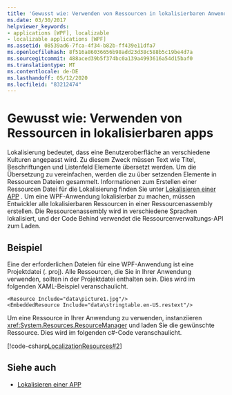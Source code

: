 ```yaml
---
title: 'Gewusst wie: Verwenden von Ressourcen in lokalisierbaren Anwendungen'
ms.date: 03/30/2017
helpviewer_keywords:
- applications [WPF], localizable
- localizable applications [WPF]
ms.assetid: 08539ad6-7fca-4f34-b82b-ff439e11dfa7
ms.openlocfilehash: 8f516a86036656b98add23d38c588b5c19be4d7a
ms.sourcegitcommit: 488aced39b5f374bc0a139a4993616a54d15baf0
ms.translationtype: MT
ms.contentlocale: de-DE
ms.lasthandoff: 05/12/2020
ms.locfileid: "83212474"
---
```

# <a name="how-to-use-resources-in-localizable-apps"></a>Gewusst wie: Verwenden von Ressourcen in lokalisierbaren apps

Lokalisierung bedeutet, dass eine Benutzeroberfläche an verschiedene Kulturen angepasst wird. Zu diesem Zweck müssen Text wie Titel, Beschriftungen und Listenfeld Elemente übersetzt werden. Um die Übersetzung zu vereinfachen, werden die zu über setzenden Elemente in Ressourcen Dateien gesammelt. Informationen zum Erstellen einer Ressourcen Datei für die Lokalisierung finden Sie unter [Lokalisieren einer APP](how-to-localize-an-application.md) . Um eine WPF-Anwendung lokalisierbar zu machen, müssen Entwickler alle lokalisierbaren Ressourcen in einer Ressourcenassembly erstellen. Die Ressourcenassembly wird in verschiedene Sprachen lokalisiert, und der Code Behind verwendet die Ressourcenverwaltungs-API zum Laden.

## <a name="example"></a>Beispiel

Eine der erforderlichen Dateien für eine WPF-Anwendung ist eine Projektdatei (. proj). Alle Ressourcen, die Sie in Ihrer Anwendung verwenden, sollten in der Projektdatei enthalten sein. Dies wird im folgenden XAML-Beispiel veranschaulicht.

```xaml
<Resource Include="data\picture1.jpg"/>  
<EmbeddedResource Include="data\stringtable.en-US.restext"/>
```

Um eine Ressource in Ihrer Anwendung zu verwenden, instanziieren <xref:System.Resources.ResourceManager> und laden Sie die gewünschte Ressource. Dies wird im folgenden c#-Code veranschaulicht.

[!code-csharp[LocalizationResources#2](~/samples/snippets/csharp/VS_Snippets_Wpf/LocalizationResources/CSharp/page1.xaml.cs#2)]

## <a name="see-also"></a>Siehe auch

- [Lokalisieren einer APP](how-to-localize-an-application.md)
